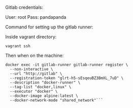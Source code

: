 Gitlab credentials:

User: root
Pass: pandapanda

Command for setting up the gitlab runner:

Inside vagrant directory:

`vagrant ssh`

Then when on the machine:
```
docker exec -it gitlab-runner gitlab-runner register \
  --non-interactive \
  --url "http://gitlab" \
  --registration-token "glrt-h5-sEsqeuBZ3BmXL_7uD" \
  --description "docker-runner" \
  --tag-list "docker,linux" \
  --executor "docker" \
  --docker-image alpine:latest \
  --docker-network-mode "shared_network"```
